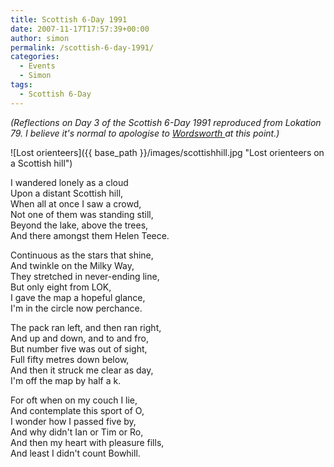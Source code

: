 ```yaml
---
title: Scottish 6-Day 1991
date: 2007-11-17T17:57:39+00:00
author: simon
permalink: /scottish-6-day-1991/
categories:
  - Events
  - Simon
tags:
  - Scottish 6-Day
---
```

_(Reflections on Day 3 of the Scottish 6-Day 1991 reproduced from Lokation 79. I believe it's normal to apologise to <a href="http://www.wordsworth.org.uk/Default.asp?page=114">Wordsworth </a> at this point.)_
<!--more-->

![Lost orienteers]({{ base_path }}/images/scottishhill.jpg "Lost orienteers on a Scottish hill")

I wandered lonely as a cloud  
Upon a distant Scottish hill,  
When all at once I saw a crowd,  
Not one of them was standing still,  
Beyond the lake, above the trees,  
And there amongst them Helen Teece.

Continuous as the stars that shine,  
And twinkle on the Milky Way,  
They stretched in never-ending line,  
But only eight from LOK,  
I gave the map a hopeful glance,  
I'm in the circle now perchance.

The pack ran left, and then ran right,  
And up and down, and to and fro,  
But number five was out of sight,  
Full fifty metres down below,  
And then it struck me clear as day,  
I'm off the map by half a k.

For oft when on my couch I lie,  
And contemplate this sport of O,  
I wonder how I passed five by,  
And why didn't Ian or Tim or Ro,  
And then my heart with pleasure fills,  
And least I didn't count Bowhill.
